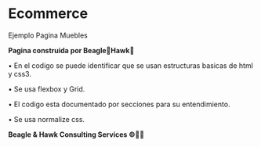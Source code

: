 # Ecommerce
Ejemplo Pagina Muebles

<b>Pagina construida por Beagle🐶Hawk🦅</b>

• En el codigo se puede identificar que se usan estructuras basicas de html y css3.

• Se usa flexbox y Grid.

• El codigo esta documentado por secciones para su entendimiento.

• Se usa normalize css.

<b>Beagle & Hawk Consulting Services ©🐶🦅</b>

